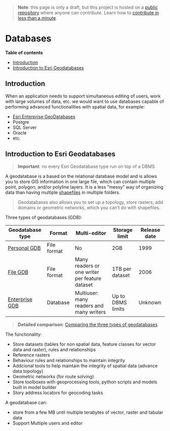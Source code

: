 > **Note**: this page is only a draft, but this project is hosted on a [public repository](https://github.com/hhkaos/awesome-arcgis) where anyone can contribute. Learn how to [contribute in less than a minute](https://github.com/hhkaos/awesome-arcgis/blob/master/CONTRIBUTING.md#contributions).

# Databases

<!-- START doctoc generated TOC please keep comment here to allow auto update -->
<!-- DON'T EDIT THIS SECTION, INSTEAD RE-RUN doctoc TO UPDATE -->
**Table of contents**

- [Introduction](#introduction)
- [Introduction to Esri Geodatabases](#introduction-to-esri-geodatabases)

<!-- END doctoc generated TOC please keep comment here to allow auto update -->

## Introduction

When an application needs to support simultaneous editing of users, work with large volumes of data, etc. we would want to use databases capable of performing advanced functionalities with spatial data, for example:

* [Esri Enterprise GeoDatabases](./enterprise-geodatabase/README.md)
* Postgre
* SQL Server
* Oracle
* etc.

## Introduction to Esri Geodatabases

> **Important**: no every Esri Geodatabase type run on top of a DBMS

A geodatabase is a based on the relational database model and is allows you to store GIS information in one large file, which can contain multiple point, polygon, and/or polyline layers. It is a less “messy” way of organizing data than having multiple [shapefiles](../shapefile/README.md) in multiple folders.

> Geodatabases also allows you to set up a topology, store rasters, add domains or geometric networks, which you can’t do with shapefiles.

Three types of geodatabases (GDB):

|Geodatabase type|Format|Multi-editor|Storage limit|Release date|
|---|---|---|---|---|
|[Personal GDB](../file-formats/mdb/README.md)| File format|No|2GB|1999
|[File GDB](../file-formats/dgb/README.md)|File format|Many readers or one writer per feature dataset|1TB per dataset|2006
|[Enterprise GDB](./enterprise-geodatabase/README.md)| Database|Multiuser: many readers and many writers|Up to DBMS limits|Unknown|

> **Detailed comparison**: [Comparing the three types of geodatabases](http://desktop.arcgis.com/en/arcmap/latest/manage-data/geodatabases/types-of-geodatabases.htm)


The functionality:

* Store datasets (tables for non spatial data, feature classes for vector data and raster), rules and relationships
* Reference rasters
* Behaviour rules and relationships to maintain integrity
* Addcional tools to help maintain the integrity of spatial data (advance data topology)
* Geometric networks (for route solving)
* Store toolboxes with geoprocessing tools, python scripts and models built in model builder
* Story address locators for geocoding tasks

A geodatabase can:

* store from a few MB until multiple terabytes of vector, raster and tabular data
* Support Multiple users and editor
